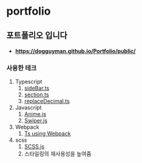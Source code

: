 # portfolio
## 포트폴리오 입니다
* #### https://dogguyman.github.io/Portfolio/public/

### 사용한 테크
1. Typescript
   1. [sideBar.ts](./doc/doc_sidebar모듈/Sidebar_Class.md)
   2. [section.ts](./doc/doc_getIndex모듈/getIndex_Calss.md)
   3. [replaceDecimal.ts](./doc/doc_replaceDecimal모듈/replaceDecimal.md)
2. Javascript
   1. [Anime.js](./doc/doc_anime/anime.md)
   2. [Swiper.js](./doc/doc_swiper/swiper.md)
3. Webpack
   1. [Ts using Webpack](./doc/TSusingWebpack.md)
4. scss
   1. [SCSS.js](./doc/doc_scss/scss.md)
   2. 스타일링의 재사용성을 높여줌
